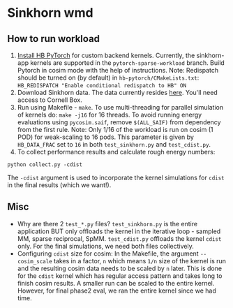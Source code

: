 # Sinkhorn wmd

## How to run workload

1. [Install HB PyTorch](https://github.com/cornell-brg/hb-pytorch/tree/pytorch-sparse-workload) for custom backend kernels. Currently, the sinkhorn-app kernels are supported in the `pytorch-sparse-workload` branch. Build Pytorch in cosim mode with the help of instructions.
Note: Redispatch should be turned on (by default) in `hb-pytorch/CMakeLists.txt`: `HB_REDISPATCH "Enable conditional redispatch to HB" ON`
2. Download Sinkhorn data. The data currently resides [here](https://cornell.box.com/s/5m6uowgjn8mr5ofdu6hrj62psbm3ztce). You'll need access to Cornell Box.
3. Run using Makefile - `make`. To use multi-threading for parallel simulation of kernels do: `make -j16` for 16 threads. 
To avoid running energy evaluations using `pycosim.saif`, remove `$(ALL_SAIF)` from dependency from the first rule.
Note: Only 1/16 of the workload is run on cosim (1 POD) for weak-scaling to 16 pods. This parameter is given by `HB_DATA_FRAC` set to `16` in both `test_sinkhorn.py` and `test_cdist.py`.
4. To collect performance results and calculate rough energy numbers:
```
python collect.py -cdist
```
The `-cdist` argument is used to incorporate the kernel simulations for `cdist` in the final results (which we want!).


## Misc
- Why are there 2 `test_*.py` files? `test_sinkhorn.py` is the entire application BUT only offloads the kernel in the iterative loop - sampled MM, sparse reciprocal, SpMM. `test_cdist.py` offloads the kernel `cdist` only. For the final simulations, we need both files collectively.
- Configuring `cdist` size for cosim: In the Makefile, the argument `--cosim_scale` takes in a factor, `n` which means `1/n` size of the kernel is run and the resulting cosim data needs to be scaled by `n` later. This is done for the `cdist` kernel which has regular access pattern and takes long to finish cosim results. A smaller run can be scaled to the entire kernel. However, for final phase2 eval, we ran the entire kernel since we had time.